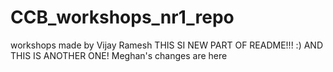 # CCB_workshops_nr1_repo
workshops made by Vijay Ramesh
THIS SI NEW PART OF README!!!
:) 
AND THIS IS ANOTHER ONE!
Meghan's changes are here